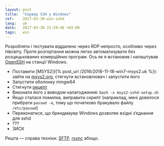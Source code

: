 ```yaml
---
layout: post
title:  "Сервер SSH у Windows"
ref:    2017-03-30-win-sshd
lang:   uk
date:   2017-03-30 21:59:48 +03:00
tags:   win
---
```


Розробляти і тестувати віддалено через RDP непросто, особливо через півсвіту.
Проте розгортання можна легко автоматизувати без розцяцькованих комерційних
програм. Ось як я встановив і налаштував
[OpenSSH](https://www.openssh.com/) на станції Windows.

* Поставити [MSYS2]({% post_url /2016/2016-11-18-win7-msys2.uk %}): зайти на
  [msys2.org](http://www.msys2.org/), стягнути встановлювач і запустити його
* Запустити оболонку mingw64
* Стягнути [рецепт](https://gist.github.com/samhocevar/00eec26d9e9988d080ac)
* Виконати його з виводом налагодження: `bash -x msys2-sshd-setup.sh`
* Якщо сталася помилка, виправити скрипт (наприклад, мені довелося
  прибрати `passwd -e`, тому що початково бракувало файлу `/etc/passwd`)
* Переконатися, що брендмауер Windows дозволяє вхідні з’єднання для sshd
* ???
* ЗИСК

Решта — справа техніки: [SFTP](https://en.wikipedia.org/wiki/SFTP),
[rsync](https://rsync.samba.org/) абощо. 
